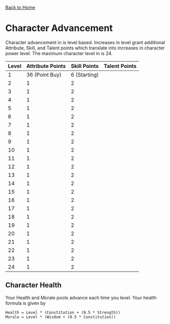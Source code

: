 [Back to Home](../../README.md)

# Character Advancement

Character advancement in <SYSTEM> is level based. Increases in level grant additional Attribute, Skill, and Talent points which translate into increases in character power level. The maximum character level in <SYSTEM> is 24.

| Level | Attribute Points | Skill Points | Talent Points |
| ----- | ---------------- | ------------ | ------------- |
| 1     | 36 (Point Buy)   | 6 (Starting) |               |
| 2     | 1                | 2            |               |
| 3     | 1                | 2            |               |
| 4     | 1                | 2            |               |
| 5     | 1                | 2            |               |
| 6     | 1                | 2            |               |
| 7     | 1                | 2            |               |
| 8     | 1                | 2            |               |
| 9     | 1                | 2            |               |
| 10    | 1                | 2            |               |
| 11    | 1                | 2            |               |
| 12    | 1                | 2            |               |
| 13    | 1                | 2            |               |
| 14    | 1                | 2            |               |
| 15    | 1                | 2            |               |
| 16    | 1                | 2            |               |
| 17    | 1                | 2            |               |
| 18    | 1                | 2            |               |
| 19    | 1                | 2            |               |
| 20    | 1                | 2            |               |
| 21    | 1                | 2            |               |
| 22    | 1                | 2            |               |
| 23    | 1                | 2            |               |
| 24    | 1                | 2            |               |

## Character Health

Your Health and Morale pools advance each time you level. Your health formula is given by

```
Health = Level * (Constitution + (0.5 * Strength))
Morale = Level * (Wisdom + (0.5 * Constitution))
```

